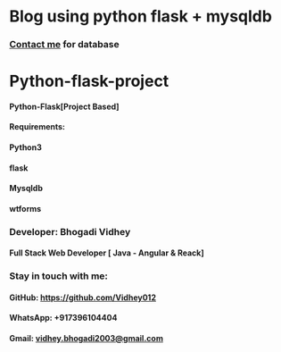 
# Blog using python flask + mysqldb
### [Contact me](mailto:vidhey.bhogadi2003@gmail.com) for database

# Python-flask-project
#### Python-Flask[Project Based]
#### Requirements: 
#### Python3
#### flask
#### Mysqldb
#### wtforms
#### 

### Developer: Bhogadi Vidhey
#### Full Stack Web Developer [ Java - Angular & Reack]
### Stay in touch with me: 
#### GitHub: https://github.com/Vidhey012
#### WhatsApp: +917396104404
#### Gmail: vidhey.bhogadi2003@gmail.com 


